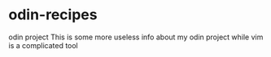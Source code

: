 # odin-recipes
odin project
This is some more useless info about my odin project while
vim is a complicated tool
